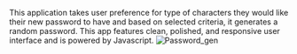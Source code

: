 This application takes user preference for type of characters they would like their new password to have and based on selected criteria, it generates a random password. This app features clean, polished, and responsive user interface and is powered by Javascript. 
![Password_gen](https://user-images.githubusercontent.com/66275100/92061930-164b5a80-ed5d-11ea-8c5d-9800d4779404.JPG)
